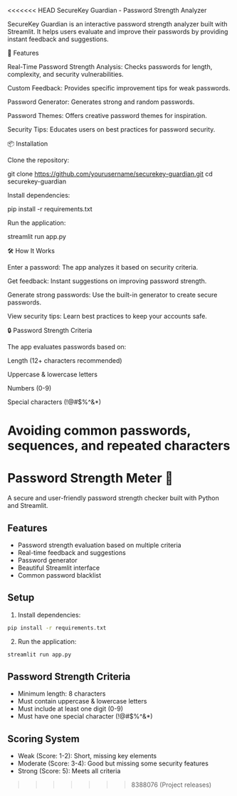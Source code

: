 <<<<<<< HEAD
SecureKey Guardian - Password Strength Analyzer

SecureKey Guardian is an interactive password strength analyzer built with Streamlit. It helps users evaluate and improve their passwords by providing instant feedback and suggestions.

🚀 Features

Real-Time Password Strength Analysis: Checks passwords for length, complexity, and security vulnerabilities.

Custom Feedback: Provides specific improvement tips for weak passwords.

Password Generator: Generates strong and random passwords.

Password Themes: Offers creative password themes for inspiration.

Security Tips: Educates users on best practices for password security.

📦 Installation

Clone the repository:

git clone https://github.com/yourusername/securekey-guardian.git
cd securekey-guardian

Install dependencies:

pip install -r requirements.txt

Run the application:

streamlit run app.py

🛠️ How It Works

Enter a password: The app analyzes it based on security criteria.

Get feedback: Instant suggestions on improving password strength.

Generate strong passwords: Use the built-in generator to create secure passwords.

View security tips: Learn best practices to keep your accounts safe.

🔒 Password Strength Criteria

The app evaluates passwords based on:

Length (12+ characters recommended)

Uppercase & lowercase letters

Numbers (0-9)

Special characters (!@#$%^&*)

Avoiding common passwords, sequences, and repeated characters
=======
# Password Strength Meter 🔐

A secure and user-friendly password strength checker built with Python and Streamlit.

## Features

- Password strength evaluation based on multiple criteria
- Real-time feedback and suggestions
- Password generator
- Beautiful Streamlit interface
- Common password blacklist

## Setup

1. Install dependencies:
```bash
pip install -r requirements.txt
```

2. Run the application:
```bash
streamlit run app.py
```

## Password Strength Criteria

- Minimum length: 8 characters
- Must contain uppercase & lowercase letters
- Must include at least one digit (0-9)
- Must have one special character (!@#$%^&*)

## Scoring System

- Weak (Score: 1-2): Short, missing key elements
- Moderate (Score: 3-4): Good but missing some security features
- Strong (Score: 5): Meets all criteria 
>>>>>>> 8388076 (Project releases)
